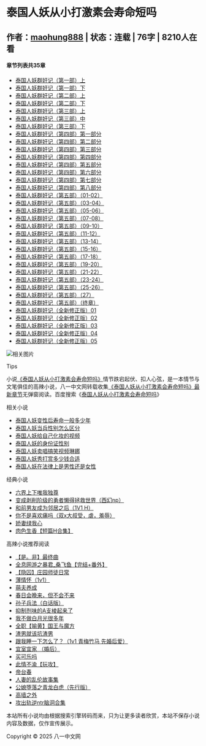 # 泰国人妖从小打激素会寿命短吗

## 作者：[maohung888](https://www.yakutachi.net/zuozhe/maohung888/ "maohung888") | 状态：连载 | 76字 | 8210人在看 

#### 章节列表共35章

-   [泰国人妖群奸记（第一部）上](javascript: "泰国人妖群奸记（第一部）上")
-   [泰国人妖群奸记（第一部）下](javascript: "泰国人妖群奸记（第一部）下")
-   [泰国人妖群奸记（第二部）上](javascript: "泰国人妖群奸记（第二部）上")
-   [泰国人妖群奸记（第二部）下](javascript: "泰国人妖群奸记（第二部）下")
-   [泰国人妖群奸记（第三部）上](javascript: "泰国人妖群奸记（第三部）上")
-   [泰国人妖群奸记（第三部）中](javascript: "泰国人妖群奸记（第三部）中")
-   [泰国人妖群奸记（第三部）下](javascript: "泰国人妖群奸记（第三部）下")
-   [泰国人妖群奸记（第四部）第一部分](javascript: "泰国人妖群奸记（第四部）第一部分")
-   [泰国人妖群奸记（第四部）第二部分](javascript: "泰国人妖群奸记（第四部）第二部分")
-   [泰国人妖群奸记（第四部）第三部分](javascript: "泰国人妖群奸记（第四部）第三部分")
-   [泰国人妖群奸记（第四部）第四部分](javascript: "泰国人妖群奸记（第四部）第四部分")
-   [泰国人妖群奸记（第四部）第五部分](javascript: "泰国人妖群奸记（第四部）第五部分")
-   [泰国人妖群奸记（第四部）第六部分](javascript: "泰国人妖群奸记（第四部）第六部分")
-   [泰国人妖群奸记（第四部）第七部分](javascript: "泰国人妖群奸记（第四部）第七部分")
-   [泰国人妖群奸记（第四部）第八部分](javascript: "泰国人妖群奸记（第四部）第八部分")
-   [泰国人妖群奸记（第五部）（01-02）](javascript: "泰国人妖群奸记（第五部）（01-02）")
-   [泰国人妖群奸记（第五部）（03-04）](javascript: "泰国人妖群奸记（第五部）（03-04）")
-   [泰国人妖群奸记（第五部）（05-06）](javascript: "泰国人妖群奸记（第五部）（05-06）")
-   [泰国人妖群奸记（第五部）（07-08）](javascript: "泰国人妖群奸记（第五部）（07-08）")
-   [泰国人妖群奸记（第五部）（09-10）](javascript: "泰国人妖群奸记（第五部）（09-10）")
-   [泰国人妖群奸记（第五部）（11-12）](javascript: "泰国人妖群奸记（第五部）（11-12）")
-   [泰国人妖群奸记（第五部）（13-14）](javascript: "泰国人妖群奸记（第五部）（13-14）")
-   [泰国人妖群奸记（第五部）（15-16）](javascript: "泰国人妖群奸记（第五部）（15-16）")
-   [泰国人妖群奸记（第五部）（17-18）](javascript: "泰国人妖群奸记（第五部）（17-18）")
-   [泰国人妖群奸记（第五部）（19-20）](javascript: "泰国人妖群奸记（第五部）（19-20）")
-   [泰国人妖群奸记（第五部）（21-22）](javascript: "泰国人妖群奸记（第五部）（21-22）")
-   [泰国人妖群奸记（第五部）（23-24）](javascript: "泰国人妖群奸记（第五部）（23-24）")
-   [泰国人妖群奸记（第五部）（25-26）](javascript: "泰国人妖群奸记（第五部）（25-26）")
-   [泰国人妖群奸记（第五部）（27）](javascript: "泰国人妖群奸记（第五部）（27）")
-   [泰国人妖群奸记（第五部）（终章）](javascript: "泰国人妖群奸记（第五部）（终章）")
-   [泰国人妖群奸记（全新修正版）01](javascript: "泰国人妖群奸记（全新修正版）01")
-   [泰国人妖群奸记（全新修正版）02](javascript: "泰国人妖群奸记（全新修正版）02")
-   [泰国人妖群奸记（全新修正版）03](javascript: "泰国人妖群奸记（全新修正版）03")
-   [泰国人妖群奸记（全新修正版）04](javascript: "泰国人妖群奸记（全新修正版）04")
-   [泰国人妖群奸记（全新修正版）05](javascript: "泰国人妖群奸记（全新修正版）05")

![相关图片](https://www.theweeklydonut.org/pic/hf-sp-4.gif)

Tips

小说[《泰国人妖从小打激素会寿命短吗》](/langkanshu/3301339485/ "泰国人妖从小打激素会寿命短吗")情节跌宕起伏、扣人心弦，是一本情节与文笔俱佳的高辣小说，八一中文网转载收集[《泰国人妖从小打激素会寿命短吗》最新章节](/langkanshu/3301339485/ "泰国人妖从小打激素会寿命短吗最新章节")无弹窗阅读。百度搜索《[泰国人妖从小打激素会寿命短吗](https://www.baidu.com/s?wd=%e6%b3%b0%e5%9b%bd%e4%ba%ba%e5%a6%96%e4%bb%8e%e5%b0%8f%e6%89%93%e6%bf%80%e7%b4%a0%e4%bc%9a%e5%af%bf%e5%91%bd%e7%9f%ad%e5%90%97gl&si=www.yakutachi.net&ct=2097152 "泰国人妖从小打激素会寿命短吗")》

相关小说

- [泰国人妖变性后寿命一般多少年](/langkanshu/2522521659/ "泰国人妖变性后寿命一般多少年")
- [泰国人妖当兵性别怎么区分](/langkanshu/3282485104/ "泰国人妖当兵性别怎么区分")
- [泰国人妖给自己化妆的视频](/langkanshu/3301339483/ "泰国人妖给自己化妆的视频")
- [泰国人妖的身份证性别](/langkanshu/3282485099/ "泰国人妖的身份证性别")
- [泰国人妖卖唱搞笑视频琳娜](/langkanshu/973408692/ "泰国人妖卖唱搞笑视频琳娜")
- [泰国人妖秀打赏多少钱合适](/langkanshu/3600125348/ "泰国人妖秀打赏多少钱合适")
- [泰国人妖在法律上是男性还是女性](/langkanshu/7132670/ "泰国人妖在法律上是男性还是女性")

经典小说
- [六界上下唯我独尊](https://www.smokingartgadgets.com/shu/7109/ "六界上下唯我独尊") 
- [变成剥削阶级的勇者懒得拯救世界（西幻np）](https://www.benize.org/32679/ "变成剥削阶级的勇者懒得拯救世界（西幻np）")
- [和前男友成为邻居之后（1V1 H）](https://www.bigapplecountry.org/xs/33073/ "和前男友成为邻居之后（1V1 H）")
- [你不是喜欢痛吗（双x大叔受，虐，羞辱）](https://www.49ersfootball.org/xs_1986/ "你不是喜欢痛吗（双x大叔受，虐，羞辱）")
- [娇妻绿我心](https://www.alaskashomepage.com/1/3792/ "娇妻绿我心")
- [肉色生香【短篇H合集】](https://www.zardina.org/du_8408/ "肉色生香【短篇H合集")

高辣小说推荐阅读
- [【是。非】最终曲](https://www.yakutachi.net/kanshu/95602/ "【是。非】最终曲")
- [全息网游之暴君_桑飞鱼【完结+番外】](https://www.yakutachi.net/kanshu/84982/ "全息网游之暴君_桑飞鱼【完结+番外】")
- [【隐囚】庄园师徒日常](https://www.yakutachi.net/kanshu/170643/ "【隐囚】庄园师徒日常")
- [薄情怀（1v1）](https://www.yakutachi.net/kanshu/44009/ "薄情怀（1v1）")
- [萌夫养成](https://www.yakutachi.net/kanshu/20557/ "萌夫养成")
- [春日会晚来，但不会不来](https://www.yakutachi.net/kanshu/130386/ "春日会晚来，但不会不来")
- [孙子兵法（白话版）](https://www.yakutachi.net/kanshu/30853/ "孙子兵法（白话版）")
- [抑制剂味的A支棱起来了](https://www.yakutachi.net/kanshu/97328/ "抑制剂味的A支棱起来了")
- [我不做白月光很多年](https://www.yakutachi.net/kanshu/157946/ "我不做白月光很多年")
- [全职【喻黄】国王与魔方](https://www.yakutachi.net/kanshu/147467/ "全职【喻黄】国王与魔方")
- [渣男就该坑渣男](https://www.yakutachi.net/kanshu/159555/ "渣男就该坑渣男")
- [跟我睡一下怎么了？（1v1 青梅竹马 先婚后爱）](https://www.yakutachi.net/kanshu/146086/ "跟我睡一下怎么了？（1v1 青梅竹马 先婚后爱）")
- [宜室宜家 （婚后）](https://www.yakutachi.net/kanshu/92257/ "宜室宜家 （婚后）")
- [买可乐吗](https://www.yakutachi.net/kanshu/103172/ "买可乐吗")
- [此情不渝【玩攻】](https://www.yakutachi.net/kanshu/154285/ "此情不渝【玩攻】")
- [帝台春](https://www.yakutachi.net/kanshu/30541/ "帝台春")
- [人妻的乱伦故事集](https://www.yakutachi.net/kanshu/9250/ "人妻的乱伦故事集")
- [公媳堕落之青龙白虎（先行版）](https://www.yakutachi.net/kanshu/25935/ "公媳堕落之青龙白虎（先行版）")
- [高墙之外](https://www.yakutachi.net/kanshu/173499/ "高墙之外")
- [攻出轨逆ntr脑洞合集](https://www.yakutachi.net/kanshu/152452/ "攻出轨逆ntr脑洞合集") 

本站所有小说均由根据搜索引擎转码而来，只为让更多读者欣赏，本站不保存小说内容及数据，仅作宣传展示。

Copyright © 2025 八一中文网